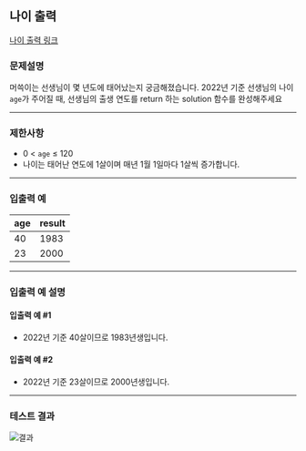## 나이 출력

[나이 출력 링크](https://school.programmers.co.kr/learn/courses/30/lessons/120820)

### 문제설명

머쓱이는 선생님이 몇 년도에 태어났는지 궁금해졌습니다. 2022년 기준 선생님의 나이 `age`가 주어질 때, 선생님의 출생 연도를 return 하는 solution 함수를
완성해주세요

---

### 제한사항

+ 0 < `age` ≤ 120
+ 나이는 태어난 연도에 1살이며 매년 1월 1일마다 1살씩 증가합니다.

---

### 입출력 예

| age | result |
|-----|--------|
| 40  | 1983   |
| 23  | 2000   |

---

### 입출력 예 설명

#### 입출력 예 #1

+ 2022년 기준 40살이므로 1983년생입니다.

#### 입출력 예 #2

+ 2022년 기준 23살이므로 2000년생입니다.

---

### 테스트 결과

![결과](./120819_결과.png)